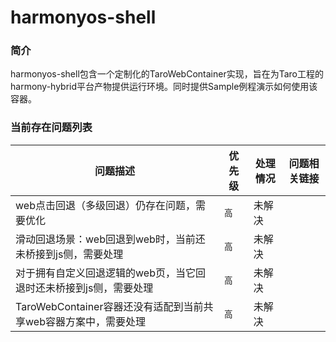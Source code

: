 # harmonyos-shell
### 简介
harmonyos-shell包含一个定制化的TaroWebContainer实现，旨在为Taro工程的harmony-hybrid平台产物提供运行环境。同时提供Sample例程演示如何使用该容器。


### 当前存在问题列表
| 问题描述                                      | 优先级 | 处理情况 | 问题相关链接                     |
|-------------------------------------------| ------ | -------- |----------------------------|
| web点击回退（多级回退）仍存在问题，需要优化                   | `高` | 未解决 |  |
| 滑动回退场景：web回退到web时，当前还未桥接到js侧，需要处理         | `高` |  未解决 ||
| 对于拥有自定义回退逻辑的web页，当它回退时还未桥接到js侧，需要处理       | `高` |  未解决 ||
| TaroWebContainer容器还没有适配到当前共享web容器方案中，需要处理 | `高` |  未解决 ||


